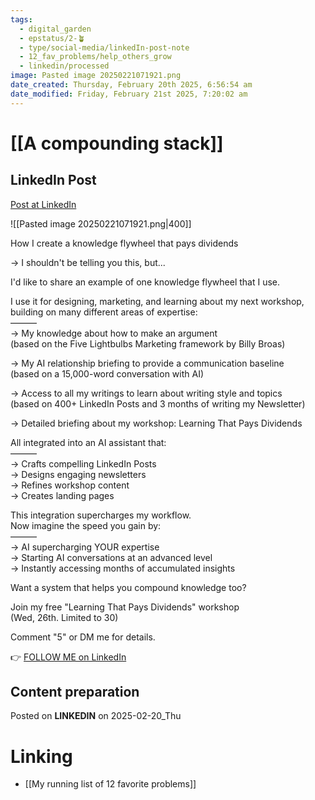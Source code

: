 ```yaml
---
tags:
  - digital_garden
  - epstatus/2-🪴
  - type/social-media/linkedIn-post-note
  - 12_fav_problems/help_others_grow
  - linkedin/processed
image: Pasted image 20250221071921.png
date_created: Thursday, February 20th 2025, 6:56:54 am
date_modified: Friday, February 21st 2025, 7:20:02 am
---
```

# [[A compounding stack]]
## LinkedIn Post
[Post at LinkedIn](https://www.linkedin.com/posts/sebastiankamilli_how-i-create-a-knowledge-flywheel-that-pays-activity-7298235013702053888-u3OX?utm_source=share&utm_medium=member_desktop&rcm=ACoAAA1M1pkBgWCYPhT45EpfLiHzViQqRWNCIv4)

![[Pasted image 20250221071921.png|400]]

How I create a knowledge flywheel that pays dividends

→ I shouldn't be telling you this, but...

I'd like to share an example of one knowledge flywheel that I use.  

I use it for designing, marketing, and learning about my next workshop, building on many different areas of expertise:  
———  
→ My knowledge about how to make an argument  
(based on the Five Lightbulbs Marketing framework by Billy Broas)  

→ My AI relationship briefing to provide a communication baseline  
(based on a 15,000-word conversation with AI)  

→ Access to all my writings to learn about writing style and topics  
(based on 400+ LinkedIn Posts and 3 months of writing my Newsletter)  

→ Detailed briefing about my workshop: Learning That Pays Dividends  

All integrated into an AI assistant that:  
———  
→ Crafts compelling LinkedIn Posts  
→ Designs engaging newsletters  
→ Refines workshop content  
→ Creates landing pages  

This integration supercharges my workflow.  
Now imagine the speed you gain by:  
———  
→ AI supercharging YOUR expertise  
→ Starting AI conversations at an advanced level  
→ Instantly accessing months of accumulated insights  

Want a system that helps you compound knowledge too?  

Join my free "Learning That Pays Dividends" workshop  
(Wed, 26th. Limited to 30)  

Comment "5" or DM me for details.

👉 [FOLLOW ME on LinkedIn](https://www.linkedin.com/comm/mynetwork/discovery-see-all?usecase=PEOPLE_FOLLOWS&followMember=sebastiankamilli)

## Content preparation

Posted on **LINKEDIN** on 2025-02-20_Thu
# Linking
+ [[My running list of 12 favorite problems]]